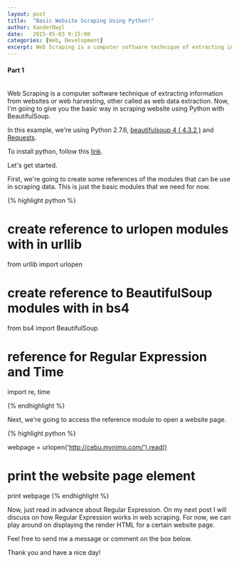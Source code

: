 ```yaml
---
layout: post
title:  "Basic Website Scraping Using Python!"
author: XanderDwyl
date:   2015-05-03 9:15:00
categories: [Web, Development]
excerpt: Web Scraping is a computer software technique of extracting information from websites or web harvesting, other called as web data extraction.
---
```

<h4> <strong>Part 1</strong></h4>
<br>
Web Scraping is a computer software technique of extracting information from websites or web harvesting, other called as web data extraction. Now, I'm going to give you the basic way in scraping website using Python with BeautifulSoup.

In this example, we're using Python 2.7.6, <a href="http://www.crummy.com/software/BeautifulSoup/">beautifulsoup 4 ( 4.3.2 )</a> and <a href="http://docs.python-requests.org/en/latest/">Requests</a>.

To install python, follow this <a href="https://wiki.python.org/moin/BeginnersGuide/Download">link</a>.

Let's get started.

First, we're going to create some references of the modules that can be use in scraping data. This is just the basic modules that we need for now.

{% highlight python %}

# create reference to urlopen modules with in urllib
from urllib import urlopen

# create reference to BeautifulSoup modules with in bs4
from bs4 import BeautifulSoup

# reference for Regular Expression and Time
import re, time

{% endhighlight %}

Next, we're going to access the reference module to open a website page.

{% highlight python %}

webpage = urlopen('http://cebu.mynimo.com/').read()

# print the website page element
print webpage
{% endhighlight %}

Now, just read in advance about Regular Expression. On my next post I will discuss on how Regular Expression works in web scraping. For now, we can play around on displaying the render HTML for a certain website page.

Feel free to send me a message or comment on the box below.

Thank you and have a nice day!
